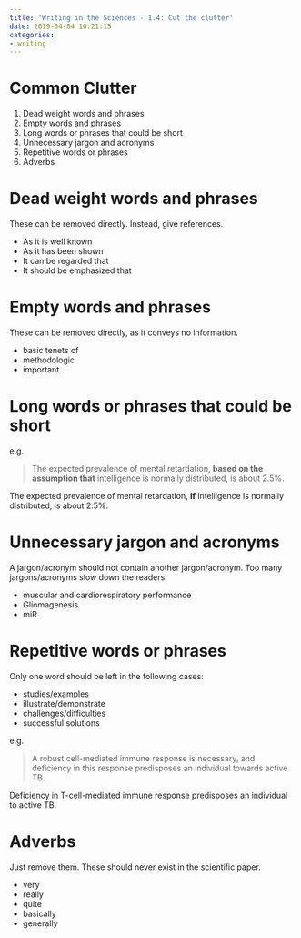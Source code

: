```yaml
---
title: 'Writing in the Sciences - 1.4: Cut the clutter'
date: 2019-04-04 10:21:15
categories:
- writing
---
```


# Common Clutter

1. Dead weight words and phrases
2. Empty words and phrases
3. Long words or phrases that could be short
4. Unnecessary jargon and acronyms
5. Repetitive words or phrases
6. Adverbs

# Dead weight words and phrases

These can be removed directly. Instead, give references.

- As it is well known
- As it has been shown
- It can be regarded that
- It should be emphasized that

# Empty words and phrases

These can be removed directly, as it conveys no information.

- basic tenets of
- methodologic
- important

# Long words or phrases that could be short

e.g.

> The expected prevalence of mental retardation, **based on the assumption that** intelligence is normally distributed, is about 2.5%.

The expected prevalence of mental retardation, **if** intelligence is normally distributed, is about 2.5%.

# Unnecessary jargon and acronyms

A jargon/acronym should not contain another jargon/acronym.
Too many jargons/acronyms slow down the readers.

- muscular and cardiorespiratory performance
- Gliomagenesis
- miR

# Repetitive words or phrases

Only one word should be left in the following cases:

- studies/examples
- illustrate/demonstrate
- challenges/difficulties
- successful solutions

e.g.

> A robust cell-mediated immune response is necessary, and deficiency in this response predisposes an individual towards active TB.

Deficiency in T-cell-mediated immune response predisposes an individual to active TB.

# Adverbs

Just remove them. These should never exist in the scientific paper.

- very
- really
- quite
- basically
- generally
